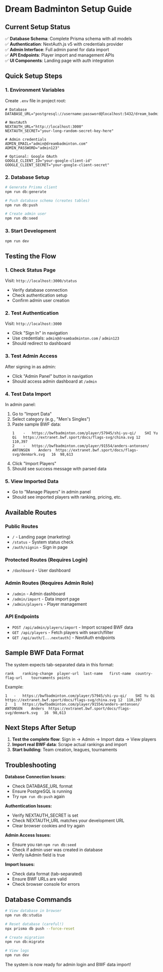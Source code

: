 # Dream Badminton Setup Guide

## Current Setup Status

✅ **Database Schema**: Complete Prisma schema with all models  
✅ **Authentication**: NextAuth.js v5 with credentials provider  
✅ **Admin Interface**: Full admin panel for data import  
✅ **API Endpoints**: Player import and management APIs  
✅ **UI Components**: Landing page with auth integration  

## Quick Setup Steps

### 1. Environment Variables
Create `.env` file in project root:

```env
# Database
DATABASE_URL="postgresql://username:password@localhost:5432/dream_badminton"

# NextAuth
NEXTAUTH_URL="http://localhost:3000"
NEXTAUTH_SECRET="your-long-random-secret-key-here"

# Admin credentials
ADMIN_EMAIL="admin@dreambadminton.com"
ADMIN_PASSWORD="admin123"

# Optional: Google OAuth
GOOGLE_CLIENT_ID="your-google-client-id"
GOOGLE_CLIENT_SECRET="your-google-client-secret"
```

### 2. Database Setup
```bash
# Generate Prisma client
npm run db:generate

# Push database schema (creates tables)
npm run db:push

# Create admin user
npm run db:seed
```

### 3. Start Development
```bash
npm run dev
```

## Testing the Flow

### 1. Check Status Page
Visit: `http://localhost:3000/status`
- Verify database connection
- Check authentication setup
- Confirm admin user creation

### 2. Test Authentication
Visit: `http://localhost:3000`
- Click "Sign In" in navigation
- Use credentials: `admin@dreambadminton.com` / `admin123`
- Should redirect to dashboard

### 3. Test Admin Access
After signing in as admin:
- Click "Admin Panel" button in navigation
- Should access admin dashboard at `/admin`

### 4. Test Data Import
In admin panel:
1. Go to "Import Data" 
2. Select category (e.g., "Men's Singles")
3. Paste sample BWF data:
   ```
   1	-	https://bwfbadminton.com/player/57945/shi-yu-qi/	SHI	Yu Qi	https://extranet.bwf.sport/docs/flags-svg/china.svg	12	110,397
   2	-	https://bwfbadminton.com/player/91554/anders-antonsen/	ANTONSEN	Anders	https://extranet.bwf.sport/docs/flags-svg/denmark.svg	16	98,613
   ```
4. Click "Import Players"
5. Should see success message with parsed data

### 5. View Imported Data
- Go to "Manage Players" in admin panel
- Should see imported players with ranking, pricing, etc.

## Available Routes

### Public Routes
- `/` - Landing page (marketing)
- `/status` - System status check
- `/auth/signin` - Sign in page

### Protected Routes (Requires Login)
- `/dashboard` - User dashboard

### Admin Routes (Requires Admin Role)
- `/admin` - Admin dashboard
- `/admin/import` - Data import page
- `/admin/players` - Player management

### API Endpoints
- `POST /api/admin/players/import` - Import scraped BWF data
- `GET /api/players` - Fetch players with search/filter
- `GET /api/auth/[...nextauth]` - NextAuth endpoints

## Sample BWF Data Format

The system expects tab-separated data in this format:
```
rank	ranking-change	player-url	last-name	first-name	country-flag-url	tournaments	points
```

Example:
```
1	-	https://bwfbadminton.com/player/57945/shi-yu-qi/	SHI	Yu Qi	https://extranet.bwf.sport/docs/flags-svg/china.svg	12	110,397
2	1	https://bwfbadminton.com/player/91554/anders-antonsen/	ANTONSEN	Anders	https://extranet.bwf.sport/docs/flags-svg/denmark.svg	16	98,613
```

## Next Steps After Setup

1. **Test the complete flow**: Sign in → Admin → Import data → View players
2. **Import real BWF data**: Scrape actual rankings and import
3. **Start building**: Team creation, leagues, tournaments

## Troubleshooting

**Database Connection Issues:**
- Check DATABASE_URL format
- Ensure PostgreSQL is running
- Try `npm run db:push` again

**Authentication Issues:**
- Verify NEXTAUTH_SECRET is set
- Check NEXTAUTH_URL matches your development URL
- Clear browser cookies and try again

**Admin Access Issues:**
- Ensure you ran `npm run db:seed`
- Check if admin user was created in database
- Verify isAdmin field is true

**Import Issues:**
- Check data format (tab-separated)
- Ensure BWF URLs are valid
- Check browser console for errors

## Database Commands

```bash
# View database in browser
npm run db:studio

# Reset database (careful!)
npx prisma db push --force-reset

# Create migration
npm run db:migrate

# View logs
npm run dev
```

The system is now ready for admin login and BWF data import!